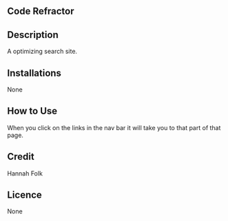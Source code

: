 ## Code Refractor

## Description
A optimizing search site.  

## Installations
None

## How to Use
When you click on the links in the nav bar it will take you to that part of that page.

## Credit
Hannah Folk

## Licence
None

